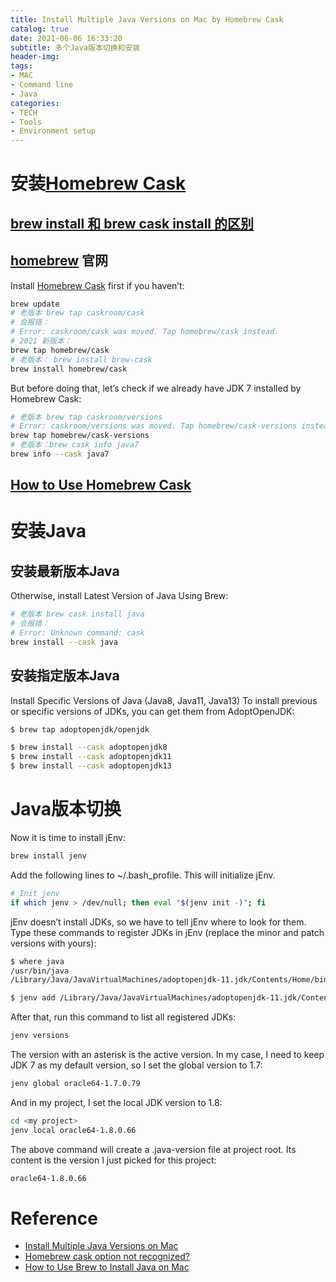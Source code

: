 ```yaml
---
title: Install Multiple Java Versions on Mac by Homebrew Cask
catalog: true
date: 2021-06-06 16:33:20
subtitle: 多个Java版本切换和安装
header-img:
tags:
- MAC
- Command line
- Java
categories:
- TECH
- Tools
- Environment setup
---
```


# 安装[Homebrew Cask](https://github.com/Homebrew/homebrew-cask)

## [brew install 和 brew cask install 的区别](https://zhuanlan.zhihu.com/p/138059447)

## [homebrew](https://brew.sh/) 官网

Install [Homebrew Cask](https://github.com/Homebrew/homebrew-cask) first if you haven’t:

```bash
brew update
# 老版本 brew tap caskroom/cask
# 会报错：
# Error: caskroom/cask was moved. Tap homebrew/cask instead.
# 2021 新版本：
brew tap homebrew/cask 
# 老版本： brew install brew-cask
brew install homebrew/cask
```

But before doing that, let’s check if we already have JDK 7 installed by Homebrew Cask:

```bash
# 老版本 brew tap caskroom/versions
# Error: caskroom/versions was moved. Tap homebrew/cask-versions instead.
brew tap homebrew/cask-versions
# 老版本：brew cask info java7
brew info --cask java7
```

## [How to Use Homebrew Cask](https://github.com/Homebrew/homebrew-cask/blob/master/USAGE.md)

# 安装Java

## 安装最新版本Java

Otherwise, install Latest Version of Java Using Brew:

```bash
# 老版本 brew cask install java
# 会报错：
# Error: Unknown command: cask
brew install --cask java
```

## 安装指定版本Java

Install Specific Versions of Java (Java8, Java11, Java13)
To install previous or specific versions of JDKs, you can get them from AdoptOpenJDK:

```bash
$ brew tap adoptopenjdk/openjdk

$ brew install --cask adoptopenjdk8
$ brew install --cask adoptopenjdk11
$ brew install --cask adoptopenjdk13
```

# Java版本切换

Now it is time to install jEnv:

```bash
brew install jenv
```

Add the following lines to ~/.bash_profile. This will initialize jEnv.

```bash
# Init jenv
if which jenv > /dev/null; then eval "$(jenv init -)"; fi
```

jEnv doesn’t install JDKs, so we have to tell jEnv where to look for them. Type these commands to register JDKs in jEnv (replace the minor and patch versions with yours):

```bash
$ where java
/usr/bin/java
/Library/Java/JavaVirtualMachines/adoptopenjdk-11.jdk/Contents/Home/bin/java
```

```bash
$ jenv add /Library/Java/JavaVirtualMachines/adoptopenjdk-11.jdk/Contents/Home
```

After that, run this command to list all registered JDKs:

```bash
jenv versions
```

The version with an asterisk is the active version.
In my case, I need to keep JDK 7 as my default version, so I set the global version to 1.7:

```bash
jenv global oracle64-1.7.0.79
```

And in my project, I set the local JDK version to 1.8:

```bash
cd <my project>
jenv local oracle64-1.8.0.66
```

The above command will create a .java-version file at project root. Its content is the version I just picked for this project:

```bash
oracle64-1.8.0.66
```


# Reference

- [Install Multiple Java Versions on Mac](http://davidcai.github.io/blog/posts/install-multiple-jdk-on-mac/)
- [Homebrew cask option not recognized?](https://stackoverflow.com/questions/30413621/homebrew-cask-option-not-recognized)
- [How to Use Brew to Install Java on Mac](https://devqa.io/brew-install-java/)
